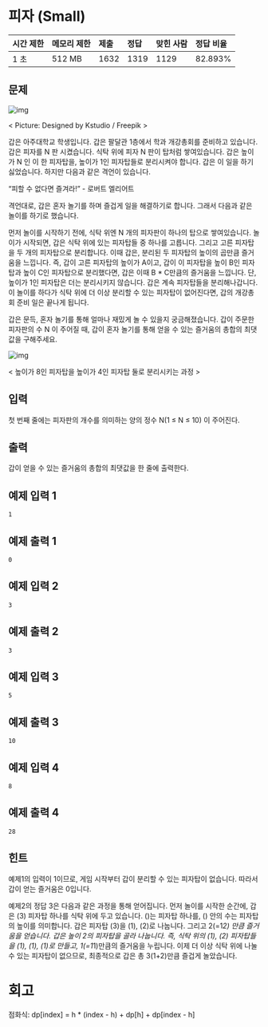# 피자 (Small)

| 시간 제한 | 메모리 제한 | 제출 | 정답 | 맞힌 사람 | 정답 비율 |
| :-------- | :---------- | :--- | :--- | :-------- | :-------- |
| 1 초      | 512 MB      | 1632 | 1319 | 1129      | 82.893%   |

## 문제

![img](http://onlinejudgeimages.s3-ap-northeast-1.amazonaws.com/problem/14606/1.png)

< Picture: Designed by Kstudio / Freepik >

갑은 아주대학교 학생입니다. 갑은 팔달관 1층에서 학과 개강총회를 준비하고 있습니다. 갑은 피자를 N 판 시켰습니다. 식탁 위에 피자 N 판이 탑처럼 쌓여있습니다. 갑은 높이가 N 인 이 한 피자탑을, 높이가 1인 피자탑들로 분리시켜야 합니다. 갑은 이 일을 하기 싫었습니다. 하지만 다음과 같은 격언이 있습니다.

“피할 수 없다면 즐겨라!” - 로버트 엘리어트

격언대로, 갑은 혼자 놀기를 하며 즐겁게 일을 해결하기로 합니다. 그래서 다음과 같은 놀이를 하기로 했습니다. 

먼저 놀이를 시작하기 전에, 식탁 위엔 N 개의 피자판이 하나의 탑으로 쌓여있습니다. 놀이가 시작되면, 갑은 식탁 위에 있는 피자탑들 중 하나를 고릅니다. 그리고 고른 피자탑을 두 개의 피자탑으로 분리합니다. 이때 갑은, 분리된 두 피자탑의 높이의 곱만큼 즐거움을 느낍니다. 즉, 갑이 고른 피자탑의 높이가 A이고, 갑이 이 피자탑을 높이 B인 피자탑과 높이 C인 피자탑으로 분리했다면, 갑은 이때 B * C만큼의 즐거움을 느낍니다. 단, 높이가 1인 피자탑은 더는 분리시키지 않습니다. 갑은 계속 피자탑들을 분리해나갑니다. 이 놀이를 하다가 식탁 위에 더 이상 분리할 수 있는 피자탑이 없어진다면, 갑의 개강총회 준비 일은 끝나게 됩니다. 

갑은 문득, 혼자 놀기를 통해 얼마나 재밌게 놀 수 있을지 궁금해졌습니다. 갑이 주문한 피자판의 수 N 이 주어질 때, 갑이 혼자 놀기를 통해 얻을 수 있는 즐거움의 총합의 최댓값을 구해주세요.

![img](http://onlinejudgeimages.s3-ap-northeast-1.amazonaws.com/problem/14606/2.png)

< 높이가 8인 피자탑을 높이가 4인 피자탑 둘로 분리시키는 과정 >

## 입력

첫 번째 줄에는 피자판의 개수를 의미하는 양의 정수 N(1 ≤ N ≤ 10) 이 주어진다.

## 출력

갑이 얻을 수 있는 즐거움의 총합의 최댓값을 한 줄에 출력한다.

## 예제 입력 1 

```
1
```

## 예제 출력 1 

```
0
```

## 예제 입력 2 

```
3
```

## 예제 출력 2 

```
3
```

## 예제 입력 3 

```
5
```

## 예제 출력 3 

```
10
```

## 예제 입력 4 

```
8
```

## 예제 출력 4 

```
28
```

## 힌트

예제1의 입력이 1이므로, 게임 시작부터 갑이 분리할 수 있는 피자탑이 없습니다. 따라서 갑이 얻는 즐거움은 0입니다.

예제2의 정답 3은 다음과 같은 과정을 통해 얻어집니다. 먼저 놀이를 시작한 순간에, 갑은 (3) 피자탑 하나를 식탁 위에 두고 있습니다. ()는 피자탑 하나를, () 안의 수는 피자탑의 높이를 의미합니다. 갑은  피자탑 (3)을 (1), (2)로 나눕니다. 그리고 2(=1*2) 만큼 즐거움을 얻습니다. 갑은 높이 2의 피자탑을 골라 나눕니다. 즉, 식탁 위의 (1), (2) 피자탑들을 (1), (1), (1)로 만들고, 1(=1*1)만큼의 즐거움을 누립니다. 이제 더 이상 식탁 위에 나눌 수 있는 피자탑이 없으므로, 최종적으로 갑은 총 3(1+2)만큼 즐겁게 놀았습니다.

# 회고

점화식: dp[index] = h * (index - h) + dp[h] + dp[index - h]